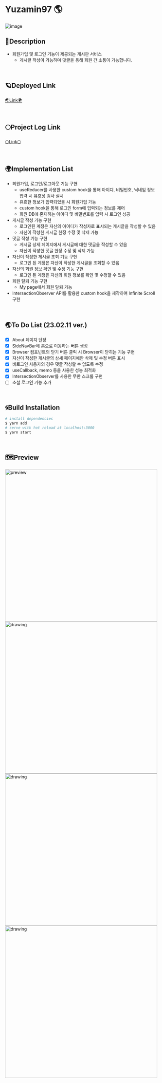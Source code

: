 # Yuzamin97 🌎
![image](https://user-images.githubusercontent.com/67324487/219047672-d0f219c3-1882-4c68-9bb7-5a476f5563b7.gif)


## 🌌Description
- 회원가입 및 로그인 기능이 제공되는 게시판 서비스
  - 게시글 작성이 가능하며 댓글을 통해 회원 간 소통이 가능합니다.

<br>


## 🪐Deployed Link

<a href="https://web-yuzamin97-luj2cldvrt49y.sel3.cloudtype.app/" target="_blank">🌏Link🌍</a>

<br>

## 🌕Project Log Link

<a href="https://nvrtmd.github.io/%EA%B0%9C%EC%9D%B8-%ED%94%84%EB%A1%9C%EC%A0%9D%ED%8A%B8-TypeScript-React-Nodejs%EB%A5%BC-%EC%82%AC%EC%9A%A9%ED%95%9C-Yuzamin97-%ED%9A%8C%EA%B3%A0/" target="_blank">🌕Link🌕</a>

<br>

## 🌍Implementation List
- 회원가입, 로그인/로그아웃 기능 구현
    - useReducer를 사용한 custom hook을 통해 아이디, 비밀번호, 닉네임 정보 입력 시 유효성 검사 실시
    - 유효한 정보가 입력되었을 시 회원가입 가능
    - custom hook을 통해 로그인 form에 입력되는 정보를 제어
    - 회원 DB에 존재하는 아이디 및 비밀번호를 입력 시 로그인 성공
- 게시글 작성 기능 구현
    - 로그인된 계정은 자신의 아이디가 작성자로 표시되는 게시글을 작성할 수 있음
    - 자신이 작성한 게시글 한정 수정 및 삭제 가능
- 댓글 작성 기능 구현
    - 게시글 상세 페이지에서 게시글에 대한 댓글을 작성할 수 있음
    - 자신이 작성한 댓글 한정 수정 및 삭제 가능
- 자신이 작성한 게시글 조회 기능 구현
    - 로그인 된 계정은 자신이 작성한 게시글을 조회할 수 있음
- 자신의 회원 정보 확인 및 수정 기능 구현
    - 로그인 된 계정은 자신의 회원 정보를 확인 및 수정할 수 있음
- 회원 탈퇴 기능 구현
    - My page에서 회원 탈퇴 가능
- IntersectionObserver API를 활용한 custom hook을 제작하여 Infinite Scroll 구현
<br>

## 🌏To Do List (23.02.11 ver.)
- [x] About 페이지 단장
- [x] SideNavBar에 홈으로 이동하는 버튼 생성 
- [x] Browser 컴포넌트의 닫기 버튼 클릭 시 Browser이 닫히는 기능 구현
- [x] 자신이 작성한 게시글의 상세 페이지에만 삭제 및 수정 버튼 표시
- [x] 비로그인 사용자의 경우 댓글 작성할 수 없도록 수정
- [x] useCallback, memo 등을 사용한 성능 최적화
- [x] IntersectionObserver를 사용한 무한 스크롤 구현
- [ ] 소셜 로그인 기능 추가

<br>

## 🌀Build Installation

```bash
# install dependencies
$ yarn add
# serve with hot reload at localhost:3000
$ yarn start
```

<br>


## 🗺Preview
<div style={display: flex;}>
<img src="https://user-images.githubusercontent.com/67324487/217620582-41534483-95ee-4f4e-b0c6-7fc01cc57ed7.png" alt="preview" width="500"/>
<img src="https://user-images.githubusercontent.com/67324487/217620619-1f78a131-58c4-420f-b245-21eb31fe3960.png" alt="drawing" width="500"/>
<img src="https://user-images.githubusercontent.com/67324487/217620663-e54ba8a2-763e-4bd9-ac04-d21caf92395a.png" alt="drawing" width="500"/>
<img src="https://user-images.githubusercontent.com/67324487/217620719-c6b71286-8c8e-4e08-8deb-4c9d4577262d.png" alt="drawing" width="500"/>
</div>


<br>


